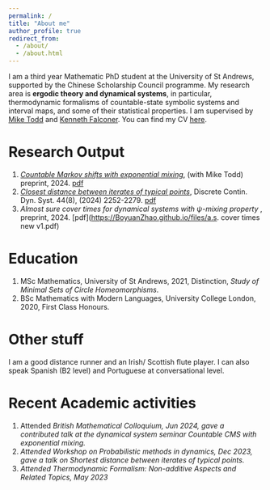 ```yaml
---
permalink: /
title: "About me"
author_profile: true
redirect_from: 
  - /about/
  - /about.html
---
```


I am a third year Mathematic PhD student at the University of St Andrews, supported by the Chinese Scholarship Council programme. My research area is **ergodic theory and dynamical systems**, in particular, thermodynamic formalisms of countable-state symbolic systems and interval maps, and some of their statistical properties. I am supervised by [Mike Todd](https://mtoddm.github.io/) and [Kenneth Falconer](https://kennethfalconer.github.io/). You can find my CV [here](../assets/CV.pdf). <br>

# Research Output

  1. <em>[Countable Markov shifts with exponential mixing](https://arxiv.org/abs/2403.02092)</em>, (with Mike Todd) preprint, 2024. [pdf](https://BoyuanZhao.github.io/files/paper2.pdf) <br>
  2. <em>[Closest distance between iterates of typical points](https://www.aimsciences.org/article/doi/10.3934/dcds.2024026)</em>, Discrete Contin. Dyn. Syst. 44(8), (2024) 2252-2279. [pdf](https://BoyuanZhao.github.io/files/paper1.pdf)
  3. <em> Almost sure cover times for dynamical systems with ψ-mixing property </em>, preprint, 2024. [pdf](https://BoyuanZhao.github.io/files/a.s. cover times new v1.pdf)

# Education 
<ol>
  <li>MSc Mathematics, University of St Andrews, 2021, Distinction, <em>Study of Minimal Sets of Circle
Homeomorphisms</em>.</li>
  <li>BSc Mathematics with Modern Languages, University College London, 2020, First Class Honours.</li>
</ol>
  
# Other stuff
<p>I am a good distance runner and an Irish/ Scottish flute player. I can also speak Spanish (B2 level) and Portuguese at conversational level.</p>

# Recent Academic activities 
<ol>
  <li> Attended <em>British Mathematical Colloquium<em>, Jun 2024, gave a contributed talk at the dynamical system seminar <em> Countable CMS with exponential mixing</em>.   
  <li> Attended <em>Workshop on Probabilistic methods in dynamics</em>, Dec 2023, gave a talk on <em>Shortest distance between iterates of typical points</em>.
  <li> Attended <em>Thermodynamic Formalism: Non-additive Aspects and Related Topics</em>, May 2023</li>
</ol>
